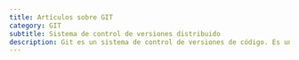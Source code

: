 ```yaml
---
title: Artículos sobre GIT
category: GIT
subtitle: Sistema de control de versiones distribuido
description: Git es un sistema de control de versiones de código. Es una herramienta de software libre que ayuda a los desarrolladores a mantener un historial de cambios en su código fuente y a trabajar en colaboración en proyectos.
---
```

